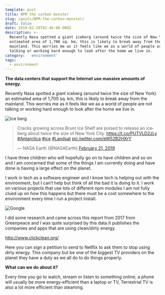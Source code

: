 ```yaml
---
template: post
title: NPM the carbon monster
slug: /posts/NPM-the-carbon-monster/
draft: false
date: 2019-02-28T02:46:00.000Z
description: >-
  Recently Nasa spotted a giant iceberg (around twice the size of New York) an
  estimated area of 1,700 sq. km, this is likely to break away from the
  mainland. This worries me as it feels like we as a world of people are not
  talking or working hard enough to look after the home we live in.
category: ' environment'
tags:
  - environment
---
```

**The data centers that support the Internet use massive amounts of energy.**

Recently Nasa spotted a giant iceberg (around twice the size of New York) an estimated area of 1,700 sq. km, this is likely to break away from the mainland. This worries me as it feels like we as a world of people are not talking or working hard enough to look after the home we live in.

![Ice berg](/media/iceberg-1338194-639x424.jpg "Ice berg")

<blockquote class="twitter-tweet" data-lang="en"><p lang="en" dir="ltr">Cracks growing across Brunt Ice Shelf are poised to release an iceberg about twice the size of New York City. <a href="https://t.co/PUTVLD2zLy">https://t.co/PUTVLD2zLy</a> <a href="https://twitter.com/hashtag/Antarctica?src=hash&amp;ref_src=twsrc%5Etfw">#Antarctica</a> <a href="https://twitter.com/hashtag/ice?src=hash&amp;ref_src=twsrc%5Etfw">#ice</a> <a href="https://twitter.com/hashtag/Landsat?src=hash&amp;ref_src=twsrc%5Etfw">#Landsat</a> <a href="https://t.co/eW52B2HXrY">pic.twitter.com/eW52B2HXrY</a></p>&mdash; NASA Earth (@NASAEarth) <a href="https://twitter.com/NASAEarth/status/1098715139539390464?ref_src=twsrc%5Etfw">February 21, 2019</a></blockquote>
<script async src="https://platform.twitter.com/widgets.js" charset="utf-8"></script>


I have three children who will hopefully go on to have children and so on and I am concerned that some of the things I am currently doing and have done is having a large effect on the planet. 

I work in tech as a software engineer and I know tech is helping out with the environment, but I can’t help but think of all the bad it is doing to it. I work on various projects that use lots of different npm modules I am not fully clued up on how this happens but there must be a cost somewhere to the environment every time I run a project install. 

![Google](/media/free-image-for-your-seo-blog-or-web-marketing-website-1636057-639x426.jpg "Google")

I did some research and came across this report from 2017 from Greenpeace and I was quite surprised by this data.It publishes the companies and apps that are using clean/dirty energy.

<http://www.clickclean.org/>

Here you can sign a petition to send to Netflix to ask them to stop using dirty energy. This company but be one of the biggest TV providers on the planet they have a duty as we all do to do things properly. 

**What can we do about it?**

Every time you go to watch, stream or listen to something online, a phone will usually be more energy-efficient than a laptop or TV,  Terrestrial TV is also a lot more efficient than steaming.
